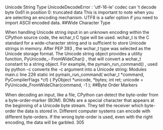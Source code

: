 Unicode String Type UnicodeDecodeError :  'utf-16-le'  codec can 't decode byte 0x61 in position 0: truncated data This is important to note when you are selecting an encoding mechanism. UTF8 is a safer option if you need to import ASCII encoded data. 
##Wide Character Type 

 When handling Unicode string input in an unknown encoding within the CPython source code, the  wchar_t  C type will be used.  wchar_t  is the C standard for a wide-character string and is suﬃcient to store Unicode strings in memory. After  PEP 393 , the  wchar_t  type was selected as the Unicode storage format. The Unicode string object provides a utility function,  PyUnicode_- FromWideChar() , that will convert a  wchar_t  constant to a string object. For example, the  pymain_run_command() , used by  python -c  converts the -c  argument into a Unicode string: Modules main.c  line 226 static int pymain_run_command( wchar_t  *command, PyCompilerFlags *cf) { PyObject *unicode, *bytes; int  ret; unicode = PyUnicode_FromWideChar(command,  -1 ); 
##Byte Order Markers 

 When decoding an input, like a ﬁle, CPython can detect the byte-order from a byte-order-marker (BOM). BOMs are a special character that appears at the beginning of a Unicode byte stream. They tell the receiver which byte-order the data is stored in. Diﬀerent computer systems can encode with diﬀerent byte-orders. If the wrong byte-order is used, even with the right encoding, the data will be garbled. 305